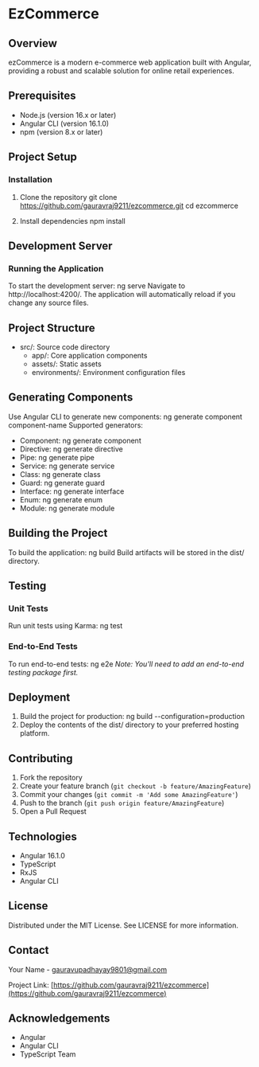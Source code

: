 # EzCommerce

## Overview
ezCommerce is a modern e-commerce web application built with Angular, providing a robust and scalable solution for online retail experiences.

## Prerequisites
- Node.js (version 16.x or later)
- Angular CLI (version 16.1.0)
- npm (version 8.x or later)

## Project Setup

### Installation
1. Clone the repository
git clone https://github.com/gauravraj9211/ezcommerce.git
cd ezcommerce

2. Install dependencies
npm install

## Development Server

### Running the Application
To start the development server:
ng serve
Navigate to http://localhost:4200/. The application will automatically reload if you change any source files.

## Project Structure
- src/: Source code directory
  - app/: Core application components
  - assets/: Static assets
  - environments/: Environment configuration files

## Generating Components
Use Angular CLI to generate new components:
ng generate component component-name
Supported generators:
- Component: ng generate component
- Directive: ng generate directive
- Pipe: ng generate pipe
- Service: ng generate service
- Class: ng generate class
- Guard: ng generate guard
- Interface: ng generate interface
- Enum: ng generate enum
- Module: ng generate module

## Building the Project
To build the application:
ng build
Build artifacts will be stored in the dist/ directory.

## Testing

### Unit Tests
Run unit tests using Karma:
ng test

### End-to-End Tests
To run end-to-end tests:
ng e2e
*Note: You'll need to add an end-to-end testing package first.*

## Deployment
1. Build the project for production:
ng build --configuration=production
2. Deploy the contents of the dist/ directory to your preferred hosting platform.

## Contributing
1. Fork the repository
2. Create your feature branch (`git checkout -b feature/AmazingFeature`)
3. Commit your changes (`git commit -m 'Add some AmazingFeature'`)
4. Push to the branch (`git push origin feature/AmazingFeature`)
5. Open a Pull Request

## Technologies
- Angular 16.1.0
- TypeScript
- RxJS
- Angular CLI

## License
Distributed under the MIT License. See LICENSE for more information.

## Contact
Your Name - 	gauravupadhayay9801@gmail.com

Project Link: [https://github.com/gauravraj9211/ezcommerce](https://github.com/gauravraj9211/ezcommerce)

## Acknowledgements
- Angular
- Angular CLI
- TypeScript Team
